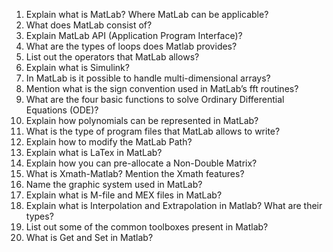 1) Explain what is MatLab? Where MatLab can be applicable?
2) What does MatLab consist of?
3) Explain MatLab API (Application Program Interface)?
4) What are the types of loops does Matlab provides?
5) List out the operators that MatLab allows?
6) Explain what is Simulink?
7) In MatLab is it possible to handle multi-dimensional arrays?
8) Mention what is the sign convention used in MatLab’s fft routines?
9) What are the four basic functions to solve Ordinary Differential Equations (ODE)?
10) Explain how polynomials can be represented in MatLab?
11) What is the type of program files that MatLab allows to write?
12) Explain how to modify the MatLab Path?
13) Explain what is LaTex in MatLab?
14) Explain how you can pre-allocate a Non-Double Matrix?
15) What is Xmath-Matlab? Mention the Xmath features?
16) Name the graphic system used in MatLab?
17) Explain what is M-file and MEX files in MatLab?
18) Explain what is Interpolation and Extrapolation in Matlab? What are their types?
19) List out some of the common toolboxes present in Matlab?
20) What is Get and Set in Matlab?
